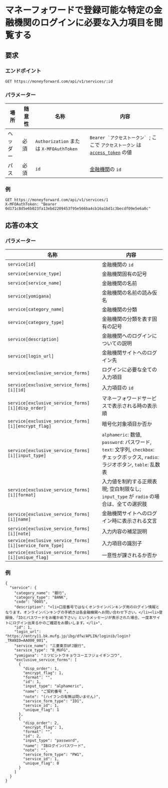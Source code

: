 # マネーフォワードで登録可能な特定の金融機関のログインに必要な入力項目を閲覧する

## 要求

### エンドポイント

```
GET https://moneyforward.com/api/v1/services/:id
```

### パラメーター

| 場所 | 随意性 | 名称 | 内容 |
| ---- | ---- | ---- | --- |
| ヘッダー | 必須 | `Authorization` または `X-MFOAuthToken` | ```Bearer `アクセストークン` ```; ここで `アクセストークン` は [`access_token`](token.md) の値 |
| パス| 必須 | `id` | [金融機関](services_index.md)の `id` |

### 例

```
GET https://moneyforward.com/api/v1/services/1
X-MFOAuthToken: "Bearer 0d171c8d5e6b023fa13ebd2209453f95e566ba4cb16a1bd1c3becdf09e5e6a0c"
```

## 応答の本文

### パラメーター

| 名称 | 内容 |
| ---- | --- |
| `service[id]` | 金融機関の `id` |
| `service[service_type]` | 金融機関固有の記号 |
| `service[service_name]` | 金融機関の名前 |
| `service[yomigana]` | 金融機関の名前の読み仮名 |
| `service[category_name]` | 金融機関の分類 |
| `service[category_type]` | 金融機関の分類を表す固有の記号 |
| `service[description]` | 金融機関へのログインについての説明 |
| `service[login_url]` | 金融機関サイトへのログイン先 |
| `service[exclusive_service_forms]` | ログインに必要な全ての入力項目 |
| `service[exclusive_service_forms][i][id]` | 入力項目の `id` |
| `service[exclusive_service_forms][i][disp_order]` | マネーフォワードサービスで表示される時の表示順 |
| `service[exclusive_service_forms][i][encrypt_flag]` | 暗号化対象項目か否か |
| `service[exclusive_service_forms][i][input_type]` | `alphameric`: 数値, `password`: パスワード, `text`: 文字列, `checkbox`: チェックボックス, `radio`: ラジオボタン, `table`: 乱数表 |
| `service[exclusive_service_forms][i][format]` | 入力値を制約する正規表現; 空白制限なし; `input_type` が `radio` の場合は、全ての選択肢 |
| `service[exclusive_service_forms][i][name]` | 金融機関サイトへのログイン時に表示される文言 |
| `service[exclusive_service_forms][i][note]` | 入力内容の補足説明 |
| `service[exclusive_service_forms][i][service_form_type]` | 入力項目の識別子 |
| `service[exclusive_service_forms][i][unique_flag]` | 一意性が課されるか否か |

### 例

```
{
  "service": {
    "category_name": "銀行",
    "category_type": "BANK",
    "code": "0005",
    "description": "<li>口座番号ではなくオンラインバンキング用のログイン情報となります。オンラインバンキングの手続きは各金融機関へお問い合わせ下さい。</li><li>登録後、「IDとパスワードをお確かめ下さい」というメッセージが表示された場合、一度本サイトにログイン出来るかのご確認をお願いします。</li>",
    "id": 1,
    "login_url": "https://entry11.bk.mufg.jp/ibg/dfw/APLIN/loginib/login?_TRANID=AA000_001",
    "service_name": "三菱東京UFJ銀行",
    "service_type": "B_MUFG",
    "yomigana": "ミツビシトウキョウユーエフジェイギンコウ",
    "exclusive_service_forms": [
      {
        "disp_order": 1,
        "encrypt_flag": 1,
        "format": "",
        "id": 1,
        "input_type": "alphameric",
        "name": "ご契約番号 ",
        "note": "(ハイフンの有無は問いません)",
        "service_form_type": "ID1",
        "service_id": 1,
        "unique_flag": 1
      },
      {
        "disp_order": 2,
        "encrypt_flag": 1,
        "format": "",
        "id": 2,
        "input_type": "password",
        "name": "IBログインパスワード",
        "note": "",
        "service_form_type": "PW1",
        "service_id": 1,
        "unique_flag": 0
      }
    ]
  }
}
```
